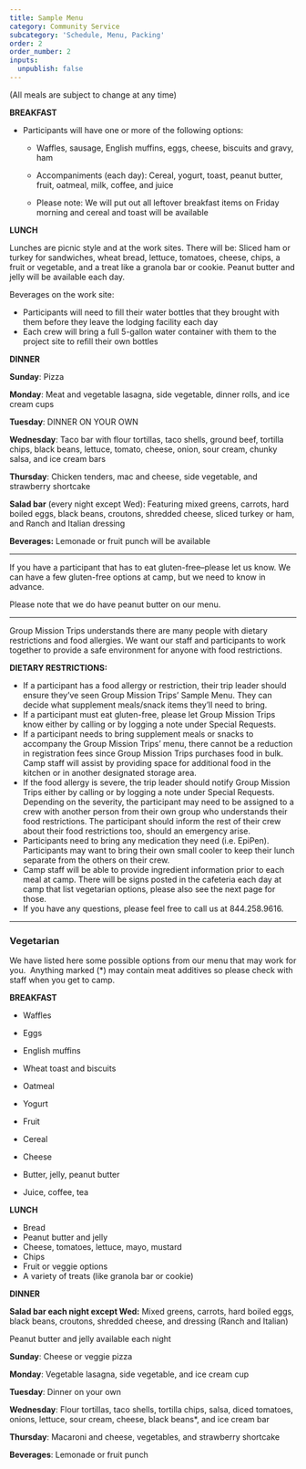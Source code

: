 ```yaml
---
title: Sample Menu
category: Community Service
subcategory: 'Schedule, Menu, Packing'
order: 2
order_number: 2
inputs:
  unpublish: false
---
```


(All meals are subject to change at any time)&nbsp;

**BREAKFAST&nbsp;**

* Participants will have one or more of the following options:&nbsp;
  * Waffles, sausage, English muffins, eggs, cheese, biscuits and gravy, ham

  * Accompaniments (each day): Cereal, yogurt, toast, peanut butter, fruit, oatmeal, milk, coffee, and juice&nbsp;

  * Please note: We will put out all leftover breakfast items on Friday morning and cereal and toast will be available

**LUNCH&nbsp;**

Lunches are picnic style and at the work sites. There will be: Sliced ham or turkey for sandwiches, wheat bread, lettuce, tomatoes, cheese, chips, a fruit or vegetable, and a treat like a granola bar or cookie. Peanut butter and jelly will be available each day.&nbsp;

Beverages on the work site:

* Participants will need to fill their water bottles that they brought with them before they leave the lodging facility each day
* Each crew will bring a full 5-gallon water container with them to the project site to refill their own bottles

**DINNER&nbsp;**

**Sunday**\: Pizza&nbsp;

**Monday**\: Meat and vegetable lasagna, side vegetable, dinner rolls, and ice cream cups&nbsp;

**Tuesday**\: DINNER ON YOUR OWN&nbsp;

**Wednesday**\: Taco bar with flour tortillas, taco shells, ground beef, tortilla chips, black beans, lettuce, tomato, cheese, onion, sour cream, chunky salsa, and ice cream bars&nbsp;

**Thursday**\: Chicken tenders, mac and cheese, side vegetable, and strawberry shortcake&nbsp;

**Salad bar** (every night except Wed): Featuring mixed greens, carrots, hard boiled eggs, black beans, croutons, shredded cheese, sliced turkey or ham, and Ranch and Italian dressing&nbsp;

**Beverages:** Lemonade or fruit punch will be available&nbsp;

---

If you have a participant that has to eat gluten-free–please let us know. We can have a few gluten-free options at camp, but we need to know in advance.&nbsp;

Please note that we do have peanut butter on our menu.&nbsp;

---

Group Mission Trips understands there are many people with dietary restrictions and food allergies. We want our staff and participants to work together to provide a safe environment for anyone with food restrictions.&nbsp;

**DIETARY RESTRICTIONS:**

* If a participant has a food allergy or restriction, their trip leader should ensure they’ve seen Group Mission Trips’ Sample Menu. They can decide what supplement meals/snack items they’ll need to bring.
* If a participant must eat gluten-free, please let Group Mission Trips know either by calling or by logging a note under Special Requests.&nbsp;&nbsp;
* If a participant needs to bring supplement meals or snacks to accompany the Group Mission Trips’ menu, there cannot be a reduction in registration fees since Group Mission Trips purchases food in bulk. Camp staff will assist by providing space for additional food in the kitchen or in another designated storage area.
* If the food allergy is severe, the trip leader should notify Group Mission Trips either by calling or by logging a note under Special Requests. Depending on the severity, the participant may need to be assigned to a crew with another person from their own group who understands their food restrictions. The participant should inform the rest of their crew about their food restrictions too, should an emergency arise.
* Participants need to bring any medication they need (i.e. EpiPen). Participants may want to bring their own small cooler to keep their lunch separate from the others on their crew.
* Camp staff will be able to provide ingredient information prior to each meal at camp. There will be signs posted in the cafeteria each day at camp that list vegetarian options, please also see the next page for those.
* If you have any questions, please feel free to call us at 844.258.9616.&nbsp;

---

### **Vegetarian**

We have listed here some possible options from our menu that may work for you.&nbsp; Anything marked (\*) may contain meat additives so please check with staff when you get to camp.&nbsp;

**BREAKFAST&nbsp;**

* Waffles&nbsp;

* Eggs&nbsp;

* English muffins&nbsp;

* Wheat toast and biscuits&nbsp;

* Oatmeal&nbsp;

* Yogurt&nbsp;

* Fruit&nbsp;

* Cereal&nbsp;

* Cheese&nbsp;

* Butter, jelly, peanut butter&nbsp;

* Juice, coffee, tea&nbsp;

**LUNCH&nbsp;**

* Bread&nbsp;
* Peanut butter and jelly&nbsp;
* Cheese, tomatoes, lettuce, mayo, mustard&nbsp;
* Chips&nbsp;
* Fruit or veggie options&nbsp;
* A variety of treats (like granola bar or cookie)

**DINNER&nbsp;**

**Salad bar each night except Wed:** Mixed greens, carrots, hard boiled eggs, black beans, croutons, shredded cheese, and dressing (Ranch and Italian)&nbsp;

Peanut butter and jelly available each night&nbsp;

**Sunday**\: Cheese or veggie pizza

**Monday**\: Vegetable lasagna, side vegetable, and ice cream cup&nbsp;

**Tuesday**\: Dinner on your own&nbsp;

**Wednesday**\: Flour tortillas, taco shells, tortilla chips, salsa, diced tomatoes, onions, lettuce, sour cream, cheese, black beans\*, and ice cream bar&nbsp;

**Thursday**\: Macaroni and cheese, vegetables, and strawberry shortcake&nbsp;

**Beverages**\: Lemonade or fruit punch&nbsp;
